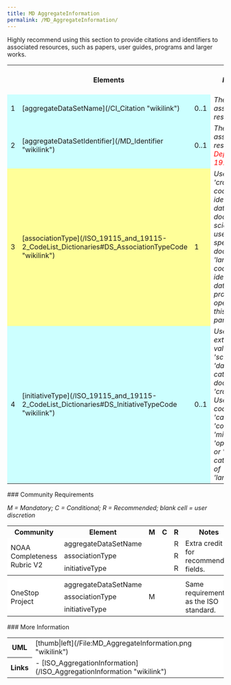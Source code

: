```yaml
---
title: MD AggregateInformation
permalink: /MD_AggregateInformation/
---
```


Highly recommend using this section to provide citations and identifiers to associated resources, such as papers, user guides, programs and larger works.

<table class="wikitable">
<tr>
<th colspan="3">
Elements

</th>
<th>
<i>Definition and Recommended Practice</i>

</th>
</tr>
<tr>
<td bgcolor="CCFFFF">
1

</td>
<td bgcolor="CCFFFF">
[aggregateDataSetName](/CI_Citation "wikilink")

</td>
<td bgcolor="CCFFFF">
0..1

</td>
<td bgcolor="FFFFFF">
<i>The citation to the associated resource. </i>

</td>
</tr>
<tr>
<td bgcolor="CCFFFF">
2

</td>
<td bgcolor="CCFFFF">
[aggregateDataSetIdentifier](/MD_Identifier "wikilink")

</td>
<td bgcolor="CCFFFF">
0..1

</td>
<td bgcolor="FFFFFF">
<i>The identifer to the associated resource. <font color="red">Don't use. Deprecated in ISO 19115-1.</font></i>

</td>
</tr>
<tr>
<td bgcolor="FFFF99">
3

</td>
<td bgcolor="FFFF99">
[associationType](/ISO_19115_and_19115-2_CodeList_Dictionaries#DS_AssociationTypeCode "wikilink")

</td>
<td bgcolor="FFFF99">
1

</td>
<td bgcolor="FFFFFF">
<i>Use the 'crossReference' code value to identify related datasets or documents, such as science papers, user guides, or specification documents.
Use 'largerWorkCitation' code value to identify a master dataset, larger program or operation of which this resource is a part. </i>

</td>
</tr>
<tr>
<td bgcolor="CCFFFF">
4

</td>
<td bgcolor="CCFFFF">
[initiativeType](/ISO_19115_and_19115-2_CodeList_Dictionaries#DS_InitiativeTypeCode "wikilink")

</td>
<td bgcolor="CCFFFF">
0..1

</td>
<td bgcolor="FFFFFF">
<i>Use of the following extended code values: 'userGuide', 'sciencePaper', or 'dataDictionary' to categorize documents in 'crossReference'.
Use the following code values: 'campaign', 'collection', 'mission', 'operation', 'project' or 'program' to categorize the type of 'largerWorkCitation'. </i>

</td>
</tr>
</table>
### Community Requirements

*M = Mandatory; C = Conditional; R = Recommended; blank cell = user discretion*

<table class="wikitable">
<tr>
<th>
Community

</th>
<th>
Element

</th>
<th>
M

</th>
<th>
C

</th>
<th>
R

</th>
<th>
Notes

</th>
</tr>
<tr bgcolor="FFFFFF" border="2">
<td rowspan="3">
NOAA Completeness Rubric V2

</td>
<td>
aggregateDataSetName

</td>
<td>
</td>
<td>
</td>
<td align="center">
R

</td>
<td rowspan="3">
Extra credit for recommended fields.

</td>
</tr>
<tr bgcolor="FFFFFF">
<td>
associationType

</td>
<td>
</td>
<td align="center">
</td>
<td>
R

</td>
</tr>
<tr bgcolor="FFFFFF">
<td>
initiativeType

</td>
<td>
</td>
<td align="center">
</td>
<td>
R

</td>
</tr>
<tr>
<th colspan="6">
</th>
</tr>
<tr bgcolor="FFFFFF" border="2">
<td rowspan="3">
OneStop Project

</td>
<td>
aggregateDataSetName

</td>
<td>
</td>
<td>
</td>
<td align="center">
</td>
<td rowspan="3">
Same requirements as the ISO standard.

</td>
</tr>
<tr bgcolor="FFFFFF">
<td>
associationType

</td>
<td>
M

</td>
<td align="center">
</td>
<td>
</td>
</tr>
<tr bgcolor="FFFFFF">
<td>
initiativeType

</td>
<td>
</td>
<td align="center">
</td>
<td>
</td>
</tr>
</table>
### More Information

<table class="wikitable">
<tr>
<th>
UML

</th>
<td bgcolor="FFFFFF">
[thumb|left](/File:MD_AggregateInformation.png "wikilink")

</td>
<tr>
<th>
Links

</th>
<td bgcolor="FFFFFF">
-   [ISO_AggregationInformation](/ISO_AggregationInformation "wikilink")

</td>
</tr>
</table>
